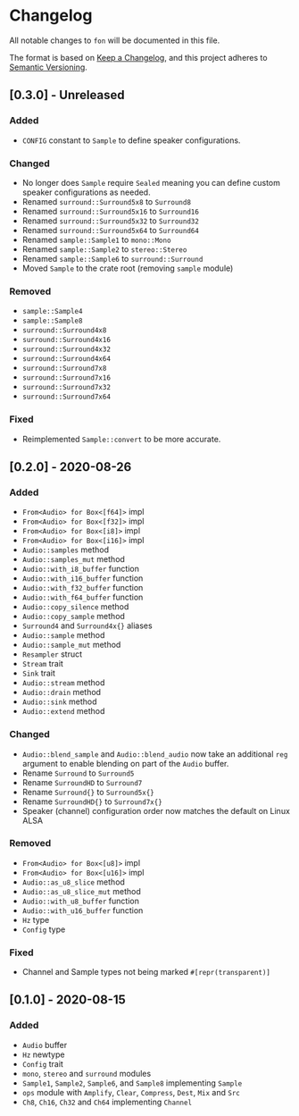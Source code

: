 # Changelog
All notable changes to `fon` will be documented in this file.

The format is based on [Keep a Changelog](https://keepachangelog.com/en/1.0.0/),
and this project adheres to [Semantic Versioning](https://github.com/AldaronLau/semver).

## [0.3.0] - Unreleased
### Added
 - `CONFIG` constant to `Sample` to define speaker configurations.

### Changed
 - No longer does `Sample` require `Sealed` meaning you can define custom
   speaker configurations as needed.
 - Renamed `surround::Surround5x8` to `Surround8`
 - Renamed `surround::Surround5x16` to `Surround16`
 - Renamed `surround::Surround5x32` to `Surround32`
 - Renamed `surround::Surround5x64` to `Surround64`
 - Renamed `sample::Sample1` to `mono::Mono`
 - Renamed `sample::Sample2` to `stereo::Stereo`
 - Renamed `sample::Sample6` to `surround::Surround`
 - Moved `Sample` to the crate root (removing `sample` module)

### Removed
 - `sample::Sample4`
 - `sample::Sample8`
 - `surround::Surround4x8`
 - `surround::Surround4x16`
 - `surround::Surround4x32`
 - `surround::Surround4x64`
 - `surround::Surround7x8`
 - `surround::Surround7x16`
 - `surround::Surround7x32`
 - `surround::Surround7x64`

### Fixed
 - Reimplemented `Sample::convert` to be more accurate.

## [0.2.0] - 2020-08-26
### Added
 - `From<Audio> for Box<[f64]>` impl
 - `From<Audio> for Box<[f32]>` impl
 - `From<Audio> for Box<[i8]>` impl
 - `From<Audio> for Box<[i16]>` impl
 - `Audio::samples` method
 - `Audio::samples_mut` method
 - `Audio::with_i8_buffer` function
 - `Audio::with_i16_buffer` function
 - `Audio::with_f32_buffer` function
 - `Audio::with_f64_buffer` function
 - `Audio::copy_silence` method
 - `Audio::copy_sample` method
 - `Surround4` and `Surround4x{}` aliases
 - `Audio::sample` method
 - `Audio::sample_mut` method
 - `Resampler` struct
 - `Stream` trait
 - `Sink` trait
 - `Audio::stream` method
 - `Audio::drain` method
 - `Audio::sink` method
 - `Audio::extend` method

### Changed
 - `Audio::blend_sample` and `Audio::blend_audio` now take an additional `reg`
   argument to enable blending on part of the `Audio` buffer.
 - Rename `Surround` to `Surround5`
 - Rename `SurroundHD` to `Surround7`
 - Rename `Surround{}` to `Surround5x{}`
 - Rename `SurroundHD{}` to `Surround7x{}`
 - Speaker (channel) configuration order now matches the default on Linux ALSA

### Removed
 - `From<Audio> for Box<[u8]>` impl
 - `From<Audio> for Box<[u16]>` impl
 - `Audio::as_u8_slice` method
 - `Audio::as_u8_slice_mut` method
 - `Audio::with_u8_buffer` function
 - `Audio::with_u16_buffer` function
 - `Hz` type
 - `Config` type

### Fixed
 - Channel and Sample types not being marked `#[repr(transparent)]`

## [0.1.0] - 2020-08-15
### Added
 - `Audio` buffer
 - `Hz` newtype
 - `Config` trait
 - `mono`, `stereo` and `surround` modules
 - `Sample1`, `Sample2`, `Sample6`, and `Sample8` implementing `Sample`
 - `ops` module with `Amplify`, `Clear`, `Compress`, `Dest`, `Mix` and `Src`
 - `Ch8`, `Ch16`, `Ch32` and `Ch64` implementing `Channel`
